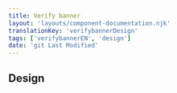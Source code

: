 ```yaml
---
title: Verify banner
layout: 'layouts/component-documentation.njk'
translationKey: 'verifybannerDesign'
tags: ['verifybannerEN', 'design']
date: 'git Last Modified'
---
```


## Design
